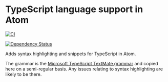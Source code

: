 # TypeScript language support in Atom
[![CI](https://github.com/atom/language-typescript/actions/workflows/ci.yml/badge.svg)](https://github.com/atom/language-typescript/actions/workflows/ci.yml)

[![Dependency Status](https://david-dm.org/atom/language-typescript.svg)](https://david-dm.org/atom/language-typescript)

Adds syntax highlighting and snippets for TypeScript in Atom.

The grammar is the [Microsoft TypeScript TextMate grammar](https://github.com/Microsoft/TypeScript-TmLanguage) and copied here on a semi-regular basis.  Any issues relating to syntax highlighting are likely to be there.
